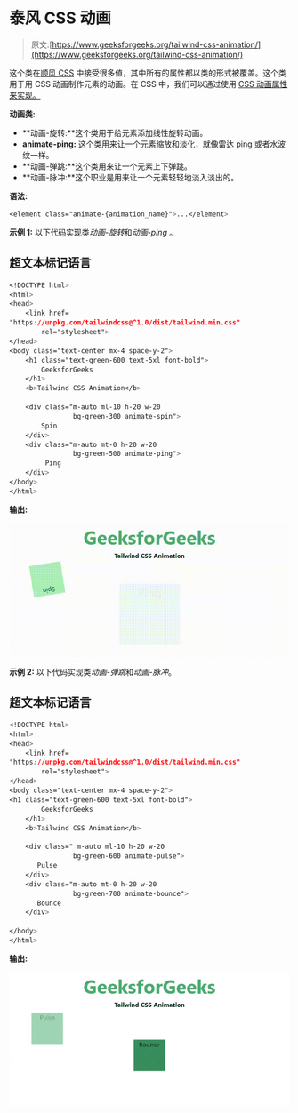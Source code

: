 # 泰风 CSS 动画

> 原文:[https://www.geeksforgeeks.org/tailwind-css-animation/](https://www.geeksforgeeks.org/tailwind-css-animation/)

这个类在[顺风 CSS](https://www.geeksforgeeks.org/css-tailwind-introduction/) 中接受很多值，其中所有的属性都以类的形式被覆盖。这个类用于用 CSS 动画制作元素的动画。在 CSS 中，我们可以通过使用 [CSS 动画属性来实现。](https://www.geeksforgeeks.org/css-animations/)

**动画类:**

*   **动画-旋转:**这个类用于给元素添加线性旋转动画。
*   **animate-ping:** 这个类用来让一个元素缩放和淡化，就像雷达 ping 或者水波纹一样。
*   **动画-弹跳:**这个类用来让一个元素上下弹跳。
*   **动画-脉冲:**这个职业是用来让一个元素轻轻地淡入淡出的。

**语法:**

```css
<element class="animate-{animation_name}">...</element>
```

**示例 1:** 以下代码实现类*动画-旋转*和*动画-ping* 。

## 超文本标记语言

```css
<!DOCTYPE html>
<html>
<head> 
    <link href= 
"https://unpkg.com/tailwindcss@^1.0/dist/tailwind.min.css"
        rel="stylesheet"> 
</head> 
<body class="text-center mx-4 space-y-2">
    <h1 class="text-green-600 text-5xl font-bold"> 
        GeeksforGeeks 
    </h1> 
    <b>Tailwind CSS Animation</b> 

    <div class="m-auto ml-10 h-20 w-20 
                bg-green-300 animate-spin">
        Spin
    </div>
    <div class="m-auto mt-0 h-20 w-20 
                bg-green-500 animate-ping">
         Ping
    </div>
</body>
</html>
```

**输出:**

![](img/0bd95ed250b51844a6c4dec55ccac542.png)

**示例 2:** 以下代码实现类*动画-弹跳*和*动画-脉冲*。

## 超文本标记语言

```css
<!DOCTYPE html>
<html>
<head> 
    <link href= 
"https://unpkg.com/tailwindcss@^1.0/dist/tailwind.min.css"
        rel="stylesheet"> 
</head> 
<body class="text-center mx-4 space-y-2">
<h1 class="text-green-600 text-5xl font-bold"> 
        GeeksforGeeks 
    </h1> 
    <b>Tailwind CSS Animation</b> 

    <div class=" m-auto ml-10 h-20 w-20
                bg-green-600 animate-pulse">
       Pulse
    </div>
    <div class="m-auto mt-0 h-20 w-20 
                bg-green-700 animate-bounce">
       Bounce
    </div>

</body>
</html>
```

**输出:**

![](img/2aaa41c7ab0cf451efb5b930af6ceab0.png)